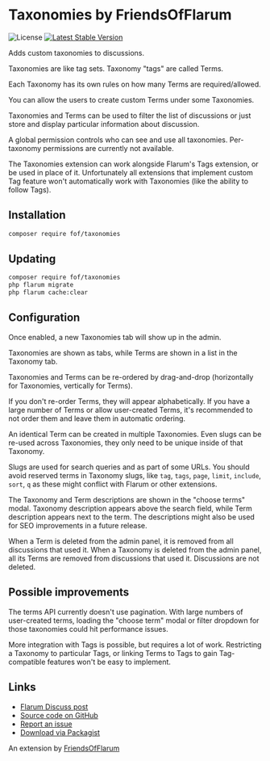 # Taxonomies by FriendsOfFlarum

![License](https://img.shields.io/badge/license-MIT-blue.svg) [![Latest Stable Version](https://img.shields.io/packagist/v/fof/taxonomies.svg)](https://packagist.org/packages/fof/taxonomies)

Adds custom taxonomies to discussions.

Taxonomies are like tag sets.
Taxonomy "tags" are called Terms.

Each Taxonomy has its own rules on how many Terms are required/allowed.

You can allow the users to create custom Terms under some Taxonomies.

Taxonomies and Terms can be used to filter the list of discussions or just store and display particular information about discussion.

A global permission controls who can see and use all taxonomies.
Per-taxonomy permissions are currently not available.

The Taxonomies extension can work alongside Flarum's Tags extension, or be used in place of it.
Unfortunately all extensions that implement custom Tag feature won't automatically work with Taxonomies (like the ability to follow Tags).

## Installation

```bash
composer require fof/taxonomies
```

## Updating

```bash
composer require fof/taxonomies
php flarum migrate
php flarum cache:clear
```

## Configuration

Once enabled, a new Taxonomies tab will show up in the admin.

Taxonomies are shown as tabs, while Terms are shown in a list in the Taxonomy tab.

Taxonomies and Terms can be re-ordered by drag-and-drop (horizontally for Taxonomies, vertically for Terms).

If you don't re-order Terms, they will appear alphabetically.
If you have a large number of Terms or allow user-created Terms, it's recommended to not order them and leave them in automatic ordering.

An identical Term can be created in multiple Taxonomies.
Even slugs can be re-used across Taxonomies, they only need to be unique inside of that Taxonomy.

Slugs are used for search queries and as part of some URLs.
You should avoid reserved terms in Taxonomy slugs, like `tag`, `tags`, `page`, `limit`, `include`, `sort`, `q` as these might conflict with Flarum or other extensions.

The Taxonomy and Term descriptions are shown in the "choose terms" modal.
Taxonomy description appears above the search field, while Term description appears next to the term.
The descriptions might also be used for SEO improvements in a future release.

When a Term is deleted from the admin panel, it is removed from all discussions that used it.
When a Taxonomy is deleted from the admin panel, all its Terms are removed from discussions that used it.
Discussions are not deleted.

## Possible improvements

The terms API currently doesn't use pagination.
With large numbers of user-created terms, loading the "choose term" modal or filter dropdown for those taxonomies could hit performance issues.

More integration with Tags is possible, but requires a lot of work.
Restricting a Taxonomy to particular Tags, or linking Terms to Tags to gain Tag-compatible features won't be easy to implement.

## Links

- [Flarum Discuss post](https://discuss.flarum.org/)
- [Source code on GitHub](https://github.com/FriendsOfFlarum/taxonomies)
- [Report an issue](https://github.com/FriendsOfFlarum/taxonomies/issues)
- [Download via Packagist](https://packagist.org/packages/fof/taxonomies)

An extension by [FriendsOfFlarum](https://github.com/FriendsOfFlarum)
